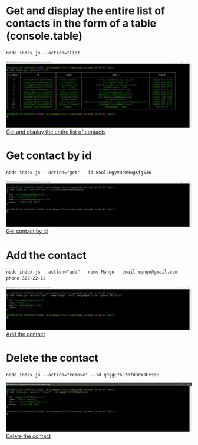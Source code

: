 # Get and display the entire list of contacts in the form of a table (console.table)

`node index.js --action="list`

![Get and display the entire list of contacts](./assets/list.JPG)
[Get and display the entire list of contacts](https://monosnap.com/file/7Mk4J0sN8Eg9w2nUBMBXWIvAIANQvV)

# Get contact by id

`node index.js --action="get" --id 05olLMgyVQdWRwgKfg5J6`

![Get contact by id](./assets/get.JPG)
[Get contact by id](https://monosnap.com/file/Kbjuff3RoUu5eV216zCLQKEb8AdHEv)

# Add the contact

`node index.js --action="add" --name Mango --email mango@gmail.com --phone 322-22-22`

![Add the contact](./assets/add.JPG)
[Add the contact](https://monosnap.com/file/HjrymJHjaLuj7HMMJhKM1tS2VzAieE)

# Delete the contact

`node index.js --action="remove" --id qdggE76Jtbfd9eWJHrssH`

![Delete the contact](./assets/remove.JPG)
[Delete the contact](https://monosnap.com/file/5u47eSs3iDtGMsP3G7hC3dXFY5ealF)
